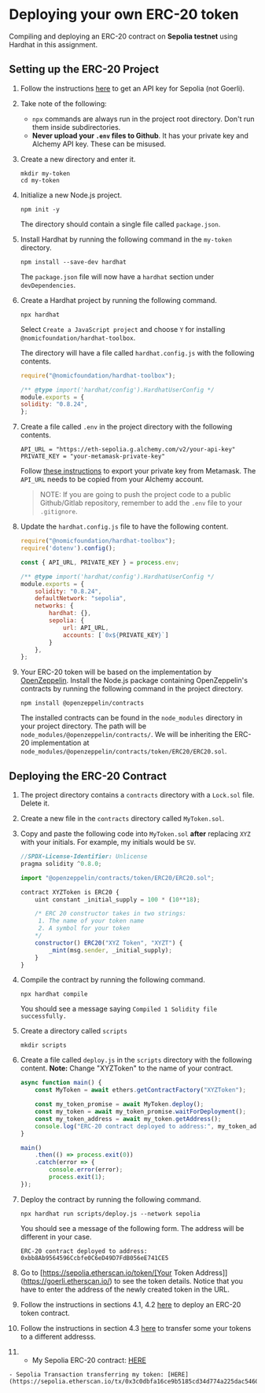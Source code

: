# Deploying your own ERC-20 token

Compiling and deploying an ERC-20 contract on **Sepolia testnet** using Hardhat in this assignment.

## Setting up the ERC-20 Project
1. Follow the instructions [here](https://www.respectedsir.com/ethlab/alchemy-api-key.html) to get an API key for Sepolia (not Goerli).

1.  Take note of the following:

    - `npx` commands are always run in the project root directory. Don't run them inside subdirectories.
    - **Never upload your `.env` files to Github**. It has your private key and Alchemy API key. These can be misused.

1. Create a new directory and enter it.
    ```
    mkdir my-token
    cd my-token
    ```
2. Initialize a new Node.js project.
    ```
    npm init -y
    ```
    The directory should contain a single file called `package.json`.
3. Install Hardhat by running the following command in the `my-token` directory.
    ```
    npm install --save-dev hardhat
    ```
    The `package.json` file will now have a `hardhat` section under `devDependencies`.
4. Create a Hardhat project by running the following command. 
    ```
    npx hardhat
    ```
    Select `Create a JavaScript project` and choose `Y` for installing `@nomicfoundation/hardhat-toolbox`.

    The directory will have a file called `hardhat.config.js` with the following contents.
    ```javascript
    require("@nomicfoundation/hardhat-toolbox");

    /** @type import('hardhat/config').HardhatUserConfig */
    module.exports = {
    solidity: "0.8.24",
    };
    ```
6. Create a file called `.env` in the project directory with the following contents.
    ```
    API_URL = "https://eth-sepolia.g.alchemy.com/v2/your-api-key"
    PRIVATE_KEY = "your-metamask-private-key"
    ```
    Follow [these instructions](https://metamask.zendesk.com/hc/en-us/articles/360015289632-How-to-Export-an-Account-Private-Key) to export your private key from Metamask. The `API_URL` needs to be copied from your Alchemy account.

    > NOTE: If you are going to push the project code to a public Github/Gitlab repository, remember to add the `.env` file to your `.gitignore`.

8. Update the `hardhat.config.js` file to have the following content.
    ```javascript
    require("@nomicfoundation/hardhat-toolbox");
    require('dotenv').config();

    const { API_URL, PRIVATE_KEY } = process.env;

    /** @type import('hardhat/config').HardhatUserConfig */
    module.exports = {
        solidity: "0.8.24",
        defaultNetwork: "sepolia",
        networks: {
            hardhat: {},
            sepolia: {
                url: API_URL,
                accounts: [`0x${PRIVATE_KEY}`]
            }
        },
    };

    ```
9. Your ERC-20 token will be based on the implementation by [OpenZeppelin](https://www.openzeppelin.com/). Install the Node.js package containing OpenZeppelin's contracts by running the following command in the project directory.
   ```
   npm install @openzeppelin/contracts
   ```
   The installed contracts can be found in the `node_modules` directory in your project directory. The path will be  `node_modules/@openzeppelin/contracts/`. We will be inheriting the ERC-20 implementation at `node_modules/@openzeppelin/contracts/token/ERC20/ERC20.sol`.

## Deploying the ERC-20 Contract

1. The project directory contains a `contracts` directory with a `Lock.sol` file. Delete it.
2. Create a new file in the `contracts` directory called `MyToken.sol`.
3. Copy and paste the following code into `MyToken.sol` **after** replacing `XYZ` with your initials. For example, my initials would be `SV`.

    ```javascript
    //SPDX-License-Identifier: Unlicense
    pragma solidity ^0.8.0;

    import "@openzeppelin/contracts/token/ERC20/ERC20.sol";

    contract XYZToken is ERC20 {
        uint constant _initial_supply = 100 * (10**18);

        /* ERC 20 constructor takes in two strings:
         1. The name of your token name
         2. A symbol for your token
        */
        constructor() ERC20("XYZ Token", "XYZT") {
            _mint(msg.sender, _initial_supply);
        }
    }
    ```
4. Compile the contract by running the following command.
    ```
    npx hardhat compile
    ```
    You should see a message saying `Compiled 1 Solidity file successfully.`
5. Create a directory called `scripts`
    ```
    mkdir scripts
    ```
6. Create a file called `deploy.js` in the `scripts` directory with the following content. **Note:** Change "XYZToken" to the name of your contract.
    ```javascript
    async function main() {
        const MyToken = await ethers.getContractFactory("XYZToken");

        const my_token_promise = await MyToken.deploy();
        const my_token = await my_token_promise.waitForDeployment();
        const my_token_address = await my_token.getAddress();
        console.log("ERC-20 contract deployed to address:", my_token_address);
    }

    main()
        .then(() => process.exit(0))
        .catch(error => {
            console.error(error);
            process.exit(1);
    });
    ```
7. Deploy the contract by running the following command.
    ```
    npx hardhat run scripts/deploy.js --network sepolia
    ```
    You should see a message of the following form. The address will be different in your case.
    ```
    ERC-20 contract deployed to address: 0xbb8Ab9564596Ccbfe0C6eD49D7FdB056eE741CE5
    ```
8. Go to [https://sepolia.etherscan.io/token/[Your Token Address]](https://goerli.etherscan.io/) to see the token details. Notice that you have to enter the address of the newly created token in the URL.

9.  Follow the instructions in sections 4.1, 4.2 [here](https://www.respectedsir.com/ethlab/erc20/erc20.html) to deploy an ERC-20 token contract.
10. Follow the instructions in section 4.3 [here](https://www.respectedsir.com/ethlab/erc20/erc20.html) to transfer some your tokens to a different addresss.

11.    - My Sepolia ERC-20 contract: [HERE](https://sepolia.etherscan.io/address/0x73Af15775Fe4de5a62cbee0516465Fa8eBB125D0)

    - Sepolia Transaction transferring my token: [HERE](https://sepolia.etherscan.io/tx/0x3c0dbfa16ce9b5185cd34d774a225dac5460c83b02df0c8340c0a7910370dbc4)
